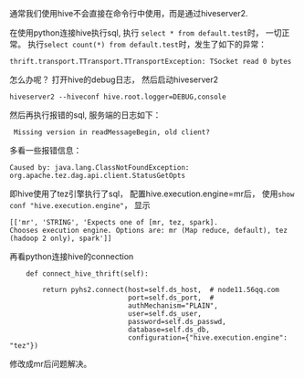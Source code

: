 通常我们使用hive不会直接在命令行中使用，而是通过hiveserver2.

在使用python连接hive执行sql, 
执行 `select * from default.test`时， 一切正常。
执行`select count(*) from default.test`时，发生了如下的异常：
```
thrift.transport.TTransport.TTransportException: TSocket read 0 bytes
```

怎么办呢？ 打开hive的debug日志， 然后启动hiveserver2
```
hiveserver2 --hiveconf hive.root.logger=DEBUG,console 
```
然后再执行报错的sql, 服务端的日志如下：
```
 Missing version in readMessageBegin, old client?
```
多看一些报错信息：
```
Caused by: java.lang.ClassNotFoundException: org.apache.tez.dag.api.client.StatusGetOpts
```

即hive使用了tez引擎执行了sql， 配置hive.execution.engine=mr后， 使用`show conf "hive.execution.engine"`， 显示
```
[['mr', 'STRING', 'Expects one of [mr, tez, spark]. 
Chooses execution engine. Options are: mr (Map reduce, default), tez (hadoop 2 only), spark']]
```

再看python连接hive的connection
```
    def connect_hive_thrift(self):

        return pyhs2.connect(host=self.ds_host,  # node11.56qq.com
                             port=self.ds_port,  #
                             authMechanism="PLAIN",
                             user=self.ds_user,
                             password=self.ds_passwd,
                             database=self.ds_db,
                             configuration={"hive.execution.engine": "tez"})
```

修改成mr后问题解决。
